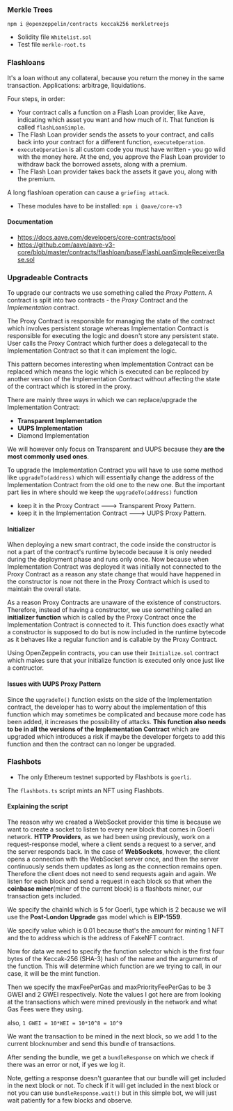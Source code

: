 ### Merkle Trees

`npm i @openzeppelin/contracts keccak256 merkletreejs`

- Solidity file `Whitelist.sol`
- Test file `merkle-root.ts`

### Flashloans

It's a loan without any collateral, because you return the money in the same transaction.
Applications: arbitrage, liquidations.

Four steps, in order:

- Your contract calls a function on a Flash Loan provider, like Aave, indicating which asset you want and how much of it. That function is called `flashLoanSimple`.
- The Flash Loan provider sends the assets to your contract, and calls back into your contract for a different function, `executeOperation`.
- `executeOperation` is all custom code you must have written - you go wild with the money here. At the end, you approve the Flash Loan provider to withdraw back the borrowed assets, along with a premium.
- The Flash Loan provider takes back the assets it gave you, along with the premium.
 
A long flashloan operation can cause a `griefing attack`.

- These modules have to be installed: `npm i @aave/core-v3`

#### Documentation

- https://docs.aave.com/developers/core-contracts/pool
- https://github.com/aave/aave-v3-core/blob/master/contracts/flashloan/base/FlashLoanSimpleReceiverBase.sol


### Upgradeable Contracts

To upgrade our contracts we use something called the *Proxy Pattern*. A contract is split into two contracts - the *Proxy* Contract and the *Implementation* contract.

The Proxy Contract is responsible for managing the state of the contract which involves persistent storage whereas Implementation Contract is responsible for executing the logic and doesn't store any persistent state. User calls the Proxy Contract which further does a delegatecall to the Implementation Contract so that it can implement the logic.

This pattern becomes interesting when Implementation Contract can be replaced which means the logic which is executed can be replaced by another version of the Implementation Contract without affecting the state of the contract which is stored in the proxy.

There are mainly three ways in which we can replace/upgrade the Implementation Contract:

- **Transparent Implementation**
- **UUPS Implementation**
- Diamond Implementation

We will however only focus on Transparent and UUPS because they **are the most commonly used ones**.

To upgrade the Implementation Contract you will have to use some method like `upgradeTo(address)` which will essentially change the address of the Implementation Contract from the old one to the new one.
But the important part lies in where should we keep the `upgradeTo(address)` function 
- keep it in the Proxy Contract ---> Transparent Proxy Pattern. 
- keep it in the Implementation Contract ---> UUPS Proxy Pattern. 

#### Initializer

When deploying a new smart contract, the code inside the constructor is not a part of the contract's runtime bytecode because it is only needed during the deployment phase and runs only once. Now because when Implementation Contract was deployed it was initially not connected to the Proxy Contract as a reason any state change that would have happened in the constructor is now not there in the Proxy Contract which is used to maintain the overall state.

As a reason Proxy Contracts are unaware of the existence of constructors. Therefore, instead of having a constructor, we use something called an **initializer function** which is called by the Proxy Contract once the Implementation Contract is connected to it. This function does exactly what a constructor is supposed to do but is now included in the runtime bytecode as it behaves like a regular function and is callable by the Proxy Contract.

Using OpenZeppelin contracts, you can use their `Initialize.sol` contract which makes sure that your initialize function is executed only once just like a contructor.

#### Issues with UUPS Proxy Pattern

Since the `upgradeTo()` function exists on the side of the Implementation contract, the developer has to worry about the implementation of this function which may sometimes be complicated and because more code has been added, it increases the possibility of attacks. 
**This function also needs to be in all the versions of the Implementation Contract** which are upgraded which introduces a risk if maybe the developer forgets to add this function and then the contract can no longer be upgraded.


### Flashbots

- The only Ethereum testnet supported by Flashbots is `goerli`.

The `flashbots.ts` script mints an NFT using Flashbots.

#### Explaining the script

 The reason why we created a WebSocket provider this time is because we want to create a socket to listen to every new block that comes in Goerli network. **HTTP Providers**, as we had been using previously, work on a request-response model, where a client sends a request to a server, and the server responds back.
  In the case of **WebSockets**, however, the client opens a connection with the WebSocket server once, and then the server continuously sends them updates as long as the connection remains open. Therefore the client does not need to send requests again and again.
  We listen for each block and send a request in each block so that when the **coinbase miner**(miner of the current block) is a flashbots miner, our transaction gets included.

   We specify the chainId which is 5 for Goerli, type which is 2 because we will use the **Post-London Upgrade** gas model which is **EIP-1559**. 

We specify value which is 0.01 because that's the amount for minting 1 NFT and the to address which is the address of FakeNFT contract.

Now for data we need to specify the function selector which is the first four bytes of the Keccak-256 (SHA-3) hash of the name and the arguments of the function. This will determine which function are we trying to call, in our case, it will be the mint function.

Then we specify the maxFeePerGas and maxPriorityFeePerGas to be 3 GWEI and 2 GWEI respectively. Note the values I got here are from looking at the transactions which were mined previously in the network and what Gas Fees were they using.

also, `1 GWEI = 10*WEI = 10*10^8 = 10^9`

We want the transaction to be mined in the next block, so we add 1 to the current blocknumber and send this bundle of transactions.

After sending the bundle, we get a `bundleResponse` on which we check if there was an error or not, if yes we log it.

Note, getting a response doesn't guarantee that our bundle will get included in the next block or not. To check if it will get included in the next block or not you can use `bundleResponse.wait()` but in this simple bot, we will just wait patiently for a few blocks and observe.
